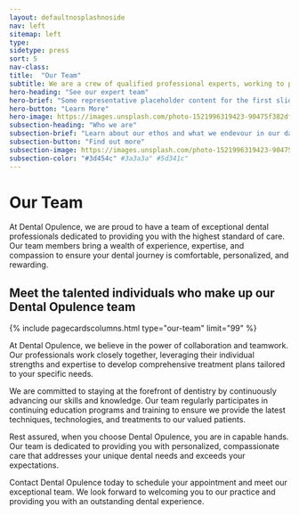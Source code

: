 ```yaml
---
layout: defaultnosplashnoside
nav: left
sitemap: left
type: 
sidetype: press
sort: 5
nav-class: 
title:  "Our Team"
subtitle: We are a crew of qualified professional experts, working to put a smile on your face
hero-heading: "See our expert team"
hero-brief: "Some representative placeholder content for the first slide"
hero-button: "Learn More"
hero-image: https://images.unsplash.com/photo-1521996319423-90475f382dff?ixlib=rb-4.0.3&ixid=MnwxMjA3fDB8MHxwaG90by1wYWdlfHx8fGVufDB8fHx8&auto=format&fit=crop&w=1772&q=80
subsection-heading: "Who we are"
subsection-brief: "Learn about our ethos and what we endevour in our day to day"
subsection-button: "Find out more"
subsection-image: https://images.unsplash.com/photo-1521996319423-90475f382dff?ixlib=rb-4.0.3&ixid=MnwxMjA3fDB8MHxwaG90by1wYWdlfHx8fGVufDB8fHx8&auto=format&fit=crop&w=1772&q=80
subsection-color: "#3d454c" #3a3a3a" #5d341c"
---
```

# Our Team

At Dental Opulence, we are proud to have a team of exceptional dental professionals dedicated to providing you with the highest standard of care. Our team members bring a wealth of experience, expertise, and compassion to ensure your dental journey is comfortable, personalized, and rewarding.

## Meet the talented individuals who make up our Dental Opulence team

{% include pagecardscolumns.html type="our-team" limit="99" %}

At Dental Opulence, we believe in the power of collaboration and teamwork. Our professionals work closely together, leveraging their individual strengths and expertise to develop comprehensive treatment plans tailored to your specific needs.

We are committed to staying at the forefront of dentistry by continuously advancing our skills and knowledge. Our team regularly participates in continuing education programs and training to ensure we provide the latest techniques, technologies, and treatments to our valued patients.

Rest assured, when you choose Dental Opulence, you are in capable hands. Our team is dedicated to providing you with personalized, compassionate care that addresses your unique dental needs and exceeds your expectations.

Contact Dental Opulence today to schedule your appointment and meet our exceptional team. We look forward to welcoming you to our practice and providing you with an outstanding dental experience.
